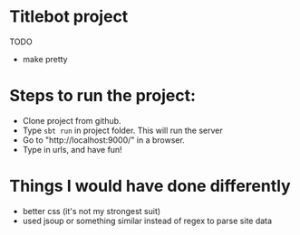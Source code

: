 # Titlebot project
TODO
- make pretty

# Steps to run the project:
- Clone project from github.
- Type `sbt run` in project folder. This will run the server
- Go to "http://localhost:9000/" in a browser.
- Type in urls, and have fun!

# Things I would have done differently
- better css (it's not my strongest suit)
- used jsoup or something similar instead of regex to parse site data



